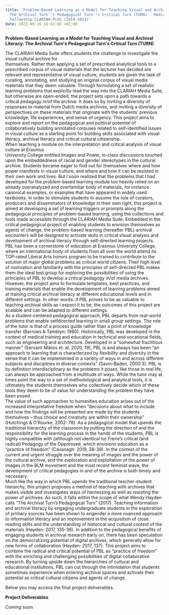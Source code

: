 ```yaml
---
title: 'Problem-Based Learning as a Model for Teaching Visual and Archival Literacy:
  The Archival Turn''s Pedagogical Turn''s Critical Turn (TURN) - Media Suite Teaching
  Fellowship CLARIAH-PLUS (2019-2023)'
date: 2022-09-16 16:02:00 +02:00
---
```


**Problem-Based Learning as a Model for Teaching Visual and Archival Literacy: The Archival Turn's Pedagogical Turn's Critical Turn (TURN)**

The CLARIAH Media Suite offers students the challenge to investigate the visual cultural archive for
\
themselves. Rather than applying a set of prescribed analytical tools to a prescribed corpus of visual
 materials that the lecturer has decided are relevant and representative of visual culture, students are
 given the task of curating, annotating, and studying an original corpus of visual media materials that
 they deem valuable. Through formulating a set of realistic learning problems that explicitly lead the
 way into the CLARIAH Media Suite, but otherwise are open-ended, the project sets upon a path
 towards a critical pedagogy in/of the archive. It does so by inviting a diversity of responses to
 material from Dutch media archives, and inviting a diversity of perspectives on these materials that
 originate with the students’ previous knowledge, life experiences, and sense of urgency. This project
 aims to explore and report on the pedagogical and political potential of collaboratively building
 annotated corpuses related to self-identified issues in visual culture as a starting point for building
 skills associated with visual literacy, archival literacy and critical cultural citizenship.
\
When teaching a module on the interpretation and critical analysis of visual culture at Erasmus
\
University College entitled Images and Power, in-class discussions touched upon the embeddedness
 of racial and gender stereotypes in the cultural archive. Students became eager to find out for
 themselves where and how power manifests in visual culture, and where and how it can be resisted
 in their own work and lives. But I soon realized that the problems that I had developed for the
 problem-based learning module too heavily relied on an already overanalyzed and overfamiliar body
 of materials, for instance canonical examples, or examples that have appeared in widely used
 textbooks. In order to stimulate students to assume the role of curators, producers and
 disseminators of knowledge in their own right, this project is aimed at developing a set of learning
 triggers or prompts along the pedagogical principles of problem-based learning, using the collections
 and tools made accessible through the CLARIAH Media Suite. Embedded in the critical pedagogical
 project of enabling students to envision themselves as agents of change, the problem-based learning
 (hereafter PBL) archival encounters will be designed to activate skills in critical visual analysis and
 development of archival literacy through self-directed learning projects.
\
PBL has been a cornerstone of education at Erasmus University College, where an international body
 of students from all over the world attend its TOP-rated Liberal Arts honors program to be trained to
 contribute to the solution of major global problems as critical world citizens. Their high level of
 motivation and familiarity with the principles of self-directed PBL makes them the ideal test group for
 exploring the possibilities of using the principles of PBL to develop a critical pedagogy in/of media
 archives. However, the project aims to formulate templates, best practices, and training materials
 that enable the development of learning problems aimed at training critical archival literacy at
 different educational levels and in different settings. In other words: if PBL proves to be as valuable
 to teaching archival skills as I expect it to be, the outcomes of this project are scalable and can be
 adapted to different settings.
\
As a student-centered pedagogical approach, PBL departs from real-world problems that enable selfdirected
 learning in small group settings. The role of the tutor is that of a process guide rather than a
 point of knowledge transfer (Barrows & Tamblyn: 1980). Historically, PBL was developed in the
 context of medical training and education in technical and vocational fields, such as engineering and
 architecture. Developed in a “somewhat fractitious manner” (Servant-Miklos et. al. 2020, 19), PBL is
 and always has been “an approach to learning that is characterized by flexibility and diversity in the
 sense that it can be implemented in a variety of ways in and across different subjects and disciplines
 in diverse contexts” (Savin-Baden, 2000:3). PBL is by definition interdisciplinary as the problems it
 poses, like those in real life, can always be approached from a multitude of ways. While the tutor
 may at times point the way to a set of methodological and analytical tools, it is ultimately the
 students themselves who collectively decide which of these tools they deem to be of value for
 understanding the problem they have been posed.
\
The value of such approaches to humanities education arises out of the increased interpretative
 freedom when “decisions about what to include and how the findings will be presented are made by
 the students themselves – thus choice and creativity are within their ownership” (Hutchings &
 O’Rourke, 2002: 78). As a pedagogical model that upends the traditional hierarchy of the classroom
 by putting the direction of and the responsibility for the learning process in the hands of the
 students, PBL is highly compatible with (although not identical to) Freire’s critical (and radical) Pedagogy of the Oppressed, which envisions education as a “practice of freedom” (Cavanagh: 2019,
 38-39). In the context of the current and urgent struggle over the meaning of images and the power
 of the cultural archive, and the exploration and exploitation of the power of images in the BLM
 movement and the most recent feminist wave, the development of critical pedagogies in and of the
archive is both timely and necessary.
\
Much like the way in which PBL upends the traditional teacher-student hierarchy, this project
 proposes a method of teaching with archives that makes visible and investigates ways of harnessing
 as well as resisting the power of archives. As such, it falls within the scope of what Wendy Hayden
 calls “The Archival Turn’s Pedagogical Turn” (2017). Teaching information and archival literacy by
 engaging undergraduate students in the exploration of primary sources has been shown to engender
 a more nuanced approach to information literacy and an improvement in the acquisition of close
 reading skills and the understanding of historical and cultural context of the materials (Hayden: 2017,
 135-36). In addition to the pedagogical benefits of engaging students in archival research early on,
 there has been speculation on the democratizing potential of digital archives, which generally allow
 for new forms of collaboration (Hayden: 2017, 137). This project aims to combine the radical and
 critical potential of PBL as “practice of freedom” with the enriching and challenging possibilities of
 digital collaborative research. By turning upside down the hierarchies of cultural and educational
 institutions, PBL can cut through the intimidation that students sometimes experience when entering
 archival spaces and activate their potential as critical cultural citizens and agents of change.

Below you may access the final project deliverables.

**Project Deliverables**

*Coming soon.*